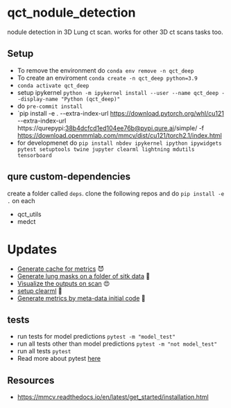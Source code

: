 # qct_nodule_detection
nodule detection in 3D Lung ct scan. works for other 3D ct scans tasks too.

## Setup 
- To remove the environment do `conda env remove -n qct_deep`
- To create an enviroment `conda create -n qct_deep python=3.9`
- `conda activate qct_deep`
- setup ipykernel `python -m ipykernel install --user --name qct_deep --display-name "Python (qct_deep)"`
- do `pre-commit install`
- `pip install -e . --extra-index-url https://download.pytorch.org/whl/cu121 --extra-index-url https://qurepypi:38b4dcfcd1ed104ee76b@pypi.qure.ai/simple/ -f https://download.openmmlab.com/mmcv/dist/cu121/torch2.1/index.html 
- for developmenet do `pip install nbdev ipykernel ipython ipywidgets pytest setuptools twine jupyter clearml lightning mdutils tensorboard`

## qure custom-dependencies
create a folder called `deps`. clone the following repos and do `pip install -e .` on each 
- qct_utils
- medct


# Updates
- [Generate cache for metrics](https://github.com/qureai/qct_nodule_detection/issues/37) :smiling_imp:
- [Generate lung masks on a folder of sitk data](https://github.com/qureai/qct_data/issues/117#issuecomment-1316397366) :rocket:
- [Visualize the outputs on scan](https://github.com/qureai/qct_nodule_detection/issues/73) :heart_eyes:
- [setup clearml](https://wiki.qure.ai/doc/clearml-experiment-manager-gzty4tLY6F) :rocket:
- [Generate metrics by meta-data initial code](https://github.com/qureai/qct_nodule_detection/issues/131) :rocket:

## tests

- run tests for model predictions `pytest -m "model_test"`
- run all tests other than model predictions `pytest -m "not model_test"`
- run all tests `pytest`
- Read more about pytest [here](https://realpython.com/pytest-python-testing/)


## Resources 
- https://mmcv.readthedocs.io/en/latest/get_started/installation.html